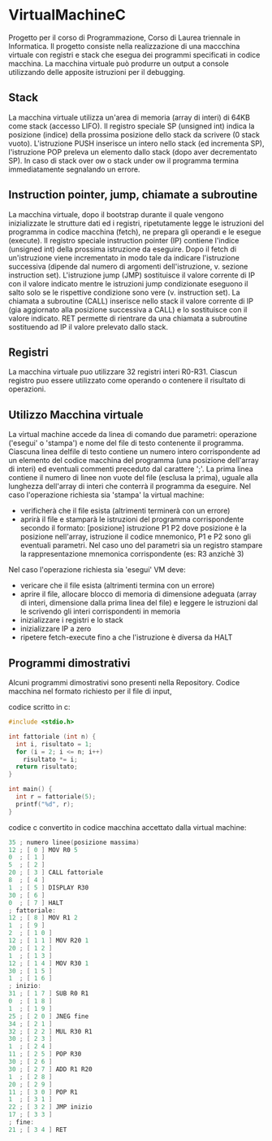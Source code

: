 # VirtualMachineC

Progetto per il corso di Programmazione, Corso di Laurea triennale in Informatica.
Il progetto consiste nella realizzazione di una maccchina virtuale con registri e stack
che esegua dei programmi specificati in codice macchina. La macchina virtuale può
produrre un output a console utilizzando delle apposite istruzioni per il debugging.

## Stack

La macchina virtuale utilizza un'area di memoria (array di interi) di 64KB come stack (accesso LIFO). Il registro
speciale SP (unsigned int) indica la posizione (indice) della prossima posizione dello stack da scrivere (0 stack vuoto).
L'istruzione PUSH inserisce un intero nello stack (ed incrementa SP), l'istruzione POP preleva un elemento dallo
stack (dopo aver decrementato SP). In caso di stack over
ow o stack under
ow il programma termina immediatamente segnalando un errore.

## Instruction pointer, jump, chiamate a subroutine

La macchina virtuale, dopo il bootstrap durante il quale vengono inizializzate le strutture dati ed i registri, ripetutamente
legge le istruzioni del programma in codice macchina (fetch), ne prepara gli operandi e le esegue (execute).
Il registro speciale instruction pointer (IP) contiene l'indice (unsigned int) della prossima istruzione da eseguire.
Dopo il fetch di un'istruzione viene incrementato in modo tale da indicare l'istruzione successiva (dipende dal numero
di argomenti dell'istruzione, v. sezione instruction set). L'istruzione jump (JMP) sostituisce il valore corrente
di IP con il valore indicato mentre le istruzioni jump condizionate eseguono il salto solo se le rispettive condizione
sono vere (v. instruction set). La chiamata a subroutine (CALL) inserisce nello stack il valore corrente di IP
(gia aggiornato alla posizione successiva a CALL) e lo sostituisce con il valore indicato. RET permette di rientrare
da una chiamata a subroutine sostituendo ad IP il valore prelevato dallo stack.

## Registri

La macchina virtuale puo utilizzare 32 registri interi R0-R31. Ciascun registro puo essere utilizzato come operando
o contenere il risultato di operazioni.

## Utilizzo Macchina virtuale

La virtual machine accede da linea di comando due parametri: operazione ('esegui' o 'stampa') e nome del file
di testo contenente il programma. Ciascuna linea delfile di testo contiene un numero intero corrispondente
ad un elemento del codice macchina del programma (una posizione dell'array di interi) ed eventuali commenti
preceduto dal carattere ';'. La prima linea contiene il numero di linee non vuote del file (esclusa la prima), uguale
alla lunghezza dell'array di interi che conterrà il programma da eseguire.
Nel caso l'operazione richiesta sia 'stampa' la virtual machine:

* verificherà che il file esista (altrimenti terminerà con un errore)
* aprirà il file e stamparà le istruzioni del programma corrispondente secondo il formato:
[posizione] istruzione P1 P2
dove posizione è la posizione nell'array, istruzione il codice mnemonico, P1 e P2 sono gli eventuali parametri.
Nel caso uno del parametri sia un registro stampare la rappresentazione mnemonica corrispondente (es: R3
anzichè 3)

Nel caso l'operazione richiesta sia 'esegui' VM deve:
* vericare che il file esista (altrimenti termina con un errore)
* aprire il file, allocare blocco di memoria di dimensione adeguata (array di interi, dimensione dalla prima linea
del file) e leggere le istruzioni dal le scrivendo gli interi corrispondenti in memoria
* inizializzare i registri e lo stack
* inizializzare IP a zero
* ripetere fetch-execute fino a che l'istruzione è diversa da HALT

## Programmi dimostrativi

Alcuni programmi dimostrativi sono presenti nella Repository.
Codice macchina nel formato richiesto per il file di input,

codice scritto in c:
```c
#include <stdio.h>

int fattoriale (int n) {
  int i, risultato = 1;
  for (i = 2; i <= n; i++)
    risultato *= i;
  return risultato;
}

int main() {
  int r = fattoriale(5);
  printf("%d", r);
}
```

codice c convertito in codice macchina accettato dalla virtual machine:
```c
35 ; numero linee(posizione massima)
12 ; [ 0 ] MOV R0 5
0  ; [ 1 ]
5  ; [ 2 ]
20 ; [ 3 ] CALL fattoriale
8  ; [ 4 ]
1  ; [ 5 ] DISPLAY R30
30 ; [ 6 ]
0  ; [ 7 ] HALT
; fattoriale:
12 ; [ 8 ] MOV R1 2
1  ; [ 9 ]
2  ; [ 1 0 ]
12 ; [ 1 1 ] MOV R20 1
20 ; [ 1 2 ]
1  ; [ 1 3 ]
12 ; [ 1 4 ] MOV R30 1
30 ; [ 1 5 ]
1  ; [ 1 6 ]
; inizio:
31 ; [ 1 7 ] SUB R0 R1
0  ; [ 1 8 ]
1  ; [ 1 9 ]
25 ; [ 2 0 ] JNEG fine
34 ; [ 2 1 ]
32 ; [ 2 2 ] MUL R30 R1
30 ; [ 2 3 ]
1  ; [ 2 4 ]
11 ; [ 2 5 ] POP R30
30 ; [ 2 6 ]
30 ; [ 2 7 ] ADD R1 R20
1  ; [ 2 8 ]
20 ; [ 2 9 ]
11 ; [ 3 0 ] POP R1
1  ; [ 3 1 ]
22 ; [ 3 2 ] JMP inizio
17 ; [ 3 3 ]
; fine:
21 ; [ 3 4 ] RET
```
